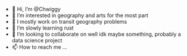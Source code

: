- 👋 Hi, I’m @Chwiggy
- 👀 I’m interested in geography and arts for the most part
- 🚉 I mostly work on transit geography problems
- 🌱 I’m slowly learning rust
- 💞️ I’m looking to collaborate on well idk maybe something, probably a data science project
- 📫 How to reach me ...

<!---
Chwiggy/Chwiggy is a ✨ special ✨ repository because its `README.md` (this file) appears on your GitHub profile.
You can click the Preview link to take a look at your changes.
--->
